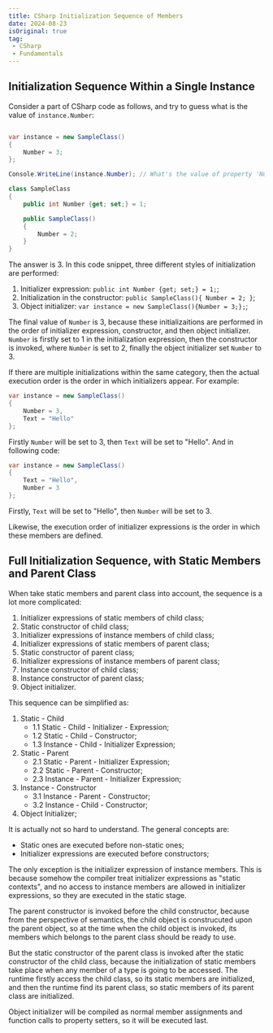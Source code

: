 ```yaml
---
title: CSharp Initialization Sequence of Members
date: 2024-08-23
isOriginal: true
tag:
 - CSharp
 - Fundamentals
---
```


## Initialization Sequence Within a Single Instance

Consider a part of CSharp code as follows, and try to guess what is the value of `instance.Number`:

```c#

var instance = new SampleClass()
{
    Number = 3;
};

Console.WriteLine(instance.Number); // What's the value of property 'Number'?

class SampleClass
{
    public int Number {get; set;} = 1;

    public SampleClass()
    {
        Number = 2; 
    }
}
```

The answer is 3. In this code snippet, three different styles of initialization are performed:

1. Initializer expression: `public int Number {get; set;} = 1;`;
2. Initialization in the constructor: `public SampleClass(){ Number = 2; }`;
3. Object initializer: `var instance = new SampleClass(){Number = 3;};`;

The final value of `Number` is 3, because these initializaitions are performed in the order of initializer expression, constructor, and then object initializer. `Number` is firstly set to 1 in the initialization expression, then the constructor is invoked, where `Number` is set to 2, finally the object initializer set `Number` to 3.

If there are multiple initializations within the same category, then the actual execution order is the  order in which initializers appear. For example:

```csharp
var instance = new SampleClass()
{
    Number = 3,
    Text = "Hello"
};
```

Firstly `Number` will be set to 3, then `Text` will be set to "Hello". And in following code:

```csharp
var instance = new SampleClass()
{
    Text = "Hello",
    Number = 3
};
```

Firstly, `Text` will be set to "Hello", then `Number` will be set to 3.

Likewise, the execution order of initializer expressions is the order in which these members are defined.


## Full Initialization Sequence, with Static Members and Parent Class

When take static members and parent class into account, the sequence is a lot more complicated:

1. Initializer expressions of static members of child class;
2. Static constructor of child class;
3. Initializer expressions of instance members of child class;
4. Initializer expressions of static members of parent class;
5. Static constructor of parent class;
6. Initializer expressions of instance members of parent class;
7. Instance constructor of child class;
8. Instance constructor of parent class;
9. Object initializer.

This sequence can be simplified as:

1. Static - Child
    - 1.1 Static - Child - Initializer - Expression;
    - 1.2 Static - Child - Constructor;
    - 1.3 Instance - Child - Initializer Expression;
2. Static - Parent
    - 2.1 Static - Parent - Initializer Expression;
    - 2.2 Static - Parent - Constructor;
    - 2.3 Instance - Parent - Initializer Expression;
3. Instance - Constructor
    - 3.1 Instance - Parent - Constructor;
    - 3.2 Instance - Child - Constructor;
4. Object Initializer;

It is actually not so hard to understand. The general concepts are:
- Static ones are executed before non-static ones;
- Initializer expressions are executed before constructors;

The only exception is the initializer expression of instance members. This is because somehow the compiler treat initializer expressions as "static contexts", and no access to instance members are allowed in initializer expressions, so they are executed in the static stage.

The parent constructor is invoked before the child constructor, because from the perspective of semantics, the child object is construcuted upon the parent object, so at the time when the child object is invoked, its members which belongs to the parent class should be ready to use.

But the static constructor of the parent class is invoked after the static constructor of the child class, because the initialization of static members take place when any member of a type is going to be accessed. The runtime firstly access the child class, so its static members are initialized, and then the runtime find its parent class, so static members of its parent class are initialized.

Object initializer will be compiled as normal member assignments and function calls to property setters, so it will be executed last.